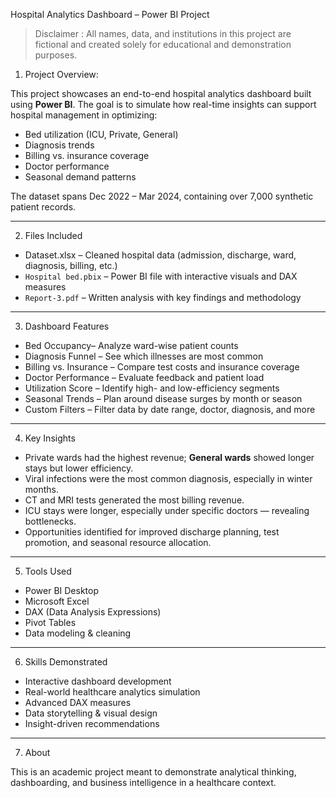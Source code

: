 Hospital Analytics Dashboard – Power BI Project

> Disclaimer : All names, data, and institutions in this project are fictional and created solely for educational and demonstration purposes.

1. Project Overview:

This project showcases an end-to-end hospital analytics dashboard built using **Power BI**. The goal is to simulate how real-time insights can support hospital management in optimizing:

- Bed utilization (ICU, Private, General)
- Diagnosis trends
- Billing vs. insurance coverage
- Doctor performance
- Seasonal demand patterns

The dataset spans Dec 2022 – Mar 2024, containing over 7,000 synthetic patient records.

---

2. Files Included
   
- Dataset.xlsx – Cleaned hospital data (admission, discharge, ward, diagnosis, billing, etc.)
- `Hospital bed.pbix` – Power BI file with interactive visuals and DAX measures
- `Report-3.pdf` – Written analysis with key findings and methodology

---

 3. Dashboard Features

- Bed Occupancy– Analyze ward-wise patient counts
- Diagnosis Funnel – See which illnesses are most common
- Billing vs. Insurance – Compare test costs and insurance coverage
- Doctor Performance – Evaluate feedback and patient load
- Utilization Score – Identify high- and low-efficiency segments
- Seasonal Trends – Plan around disease surges by month or season
- Custom Filters – Filter data by date range, doctor, diagnosis, and more

---

4. Key Insights

- Private wards had the highest revenue; **General wards** showed longer stays but lower efficiency.
- Viral infections were the most common diagnosis, especially in winter months.
- CT and MRI tests generated the most billing revenue.
- ICU stays were longer, especially under specific doctors — revealing bottlenecks.
- Opportunities identified for improved discharge planning, test promotion, and seasonal resource allocation.

---

5. Tools Used

- Power BI Desktop  
- Microsoft Excel  
- DAX (Data Analysis Expressions)  
- Pivot Tables  
- Data modeling & cleaning

---

 6. Skills Demonstrated

- Interactive dashboard development
- Real-world healthcare analytics simulation
- Advanced DAX measures
- Data storytelling & visual design
- Insight-driven recommendations

---

7.  About

This is an academic project meant to demonstrate analytical thinking, dashboarding, and business intelligence in a healthcare context.
